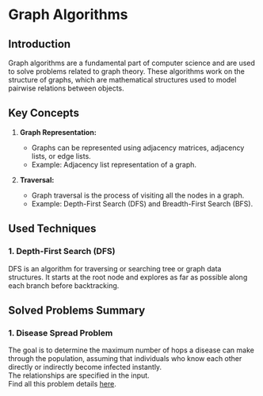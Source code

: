 # Graph Algorithms

## Introduction

Graph algorithms are a fundamental part of computer science and are used to solve problems related to graph theory. These algorithms work on the structure of graphs, which are mathematical structures used to model pairwise relations between objects.

## Key Concepts

1. **Graph Representation:**
   - Graphs can be represented using adjacency matrices, adjacency lists, or edge lists.
   - Example: Adjacency list representation of a graph.

2. **Traversal:**
   - Graph traversal is the process of visiting all the nodes in a graph.
   - Example: Depth-First Search (DFS) and Breadth-First Search (BFS).

## Used Techniques

### 1. Depth-First Search (DFS)

DFS is an algorithm for traversing or searching tree or graph data structures. It starts at the root node and explores as far as possible along each branch before backtracking.

## Solved Problems Summary

### 1. Disease Spread Problem

The goal is to determine the maximum number of hops a disease can make through the population, assuming that individuals who know each other directly or indirectly become infected instantly.<br>
The relationships are specified in the input.<br>
Find all this problem details [here](./disease-spread-problem).